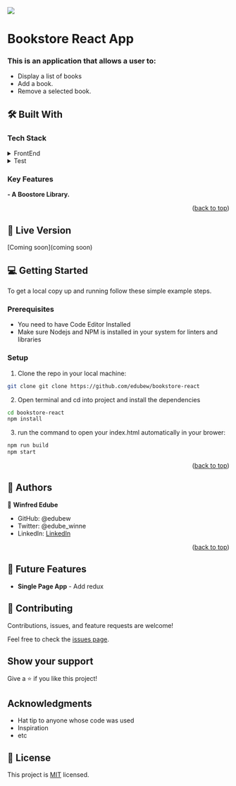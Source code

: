 ![](https://img.shields.io/badge/Microverse-blueviolet)

# Bookstore React App 

### This is an application that allows a user to:
- Display a list of books
- Add a book.
- Remove a selected book.

## 🛠 Built With 

### Tech Stack

<details>
  <summary>FrontEnd</summary>
  <ul>
    <li><a href="https://reactjs.org/docs/getting-started.html">React</a></li>
    <li><a href="https://reactjs.org/docs/getting-started.html">Redux</a></li>
  </ul>
</details>

<details>
  <summary>Test</summary>
  <ul>
    <li><https://jestjs.io/docs/snapshot-testing">Jest</a></li>
  </ul>
</details>

<!-- Features -->

### Key Features

 **- A Boostore Library.**

<p align="right">(<a href="#readme-top">back to top</a>)</p>

## 🚀 Live Version
[Coming soon](coming soon)

<!-- GETTING STARTED -->

## 💻 Getting Started
To get a local copy up and running follow these simple example steps.

### Prerequisites

- You need to have Code Editor Installed
- Make sure Nodejs and NPM is installed in your system for linters and libraries

### Setup
1. Clone the repo in your local machine:
```bash
git clone git clone https://github.com/edubew/bookstore-react
```
2. Open terminal and cd into project and install the dependencies
```bash
cd bookstore-react
npm install
```
3. run the command to open your index.html automatically in your brower:
```bash
npm run build
npm start
```

<p align="right">(<a href="#readme-top">back to top</a>)</p>

## 👥 Authors

👤 **Winfred Edube**

- GitHub: @edubew
- Twitter: @edube_winne
- LinkedIn: [LinkedIn](https://linkedin.com/in/winfred-edube-9820a422a/)


<p align="right">(<a href="#readme-top">back to top</a>)</p>

<!-- FUTURE FEATURES -->

## 🔭 Future Features

- **Single Page App** - Add redux

## 🤝 Contributing

Contributions, issues, and feature requests are welcome!

Feel free to check the [issues page](https://github.com/edubew/bookstore-react/issues).

## Show your support

Give a ⭐️ if you like this project!

## Acknowledgments

- Hat tip to anyone whose code was used
- Inspiration
- etc

## 📝 License

This project is [MIT](./LICENSE) licensed.
